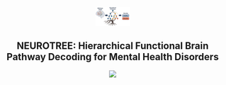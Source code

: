 <p align="center">
  <img src="./assets/tree.jpeg" width="15.5%">
</p>

<h2 align="center"><strong>NEUROTREE: Hierarchical Functional Brain Pathway Decoding for Mental Health Disorders</strong></h2>

<div align="center">
<a href="https://arxiv.org/abs/2502.18786"><img src="https://img.shields.io/badge/arXiv-2502.18786-%23B31C1C?logo=arxiv&logoSize=auto"></a>
</div>
